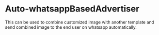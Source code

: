 # Auto-whatsappBasedAdvertiser
This can be used to combine customized image with another template and send combined image to the end user on whatsapp automatically.
